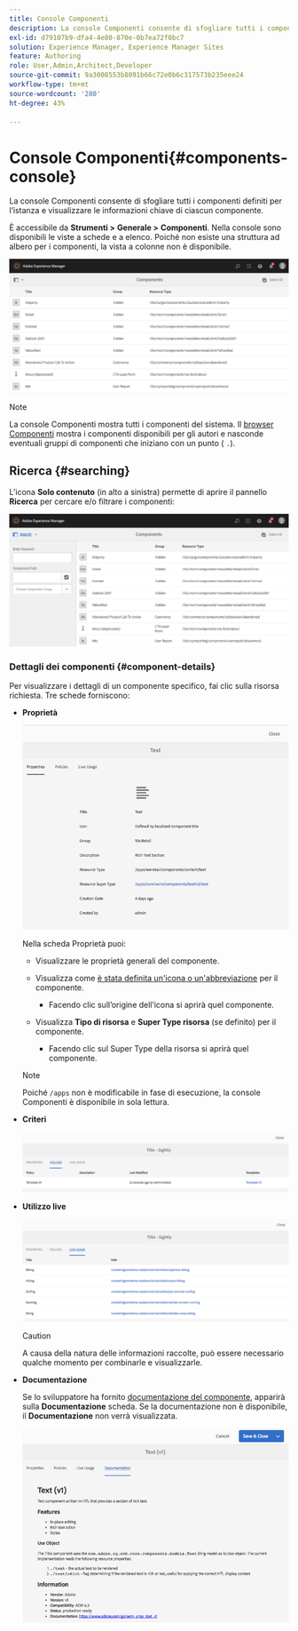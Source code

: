 ```yaml
---
title: Console Componenti
description: La console Componenti consente di sfogliare tutti i componenti definiti per l’istanza e visualizzare le informazioni chiave di ciascun componente.
exl-id: d79107b9-dfa4-4e80-870e-0b7ea72f0bc7
solution: Experience Manager, Experience Manager Sites
feature: Authoring
role: User,Admin,Architect,Developer
source-git-commit: 9a3008553b8091b66c72e0b6c317573b235eee24
workflow-type: tm+mt
source-wordcount: '280'
ht-degree: 43%

---
```


# Console Componenti{#components-console}

La console Componenti consente di sfogliare tutti i componenti definiti per l’istanza e visualizzare le informazioni chiave di ciascun componente.

È accessibile da **Strumenti >** **Generale >** **Componenti**. Nella console sono disponibili le viste a schede e a elenco. Poiché non esiste una struttura ad albero per i componenti, la vista a colonne non è disponibile.

![schermata_2019-03-05at113145](assets/screen-shot_2019-03-05at113145.png)

>[!NOTE]
>
>La console Componenti mostra tutti i componenti del sistema. Il [browser Componenti](/help/sites-authoring/author-environment-tools.md#components-browser) mostra i componenti disponibili per gli autori e nasconde eventuali gruppi di componenti che iniziano con un punto ( `.`).

## Ricerca {#searching}

L’icona **Solo contenuto** (in alto a sinistra) permette di aprire il pannello **Ricerca** per cercare e/o filtrare i componenti:

![schermata_2019-03-05at113251](assets/screen-shot_2019-03-05at113251.png)

### Dettagli dei componenti {#component-details}

Per visualizzare i dettagli di un componente specifico, fai clic sulla risorsa richiesta. Tre schede forniscono:

* **Proprietà**

  ![screen_shot_2018-03-27at165847](assets/screen_shot_2018-03-27at165847.png)

  Nella scheda Proprietà puoi:

   * Visualizzare le proprietà generali del componente.
   * Visualizza come [è stata definita un&#39;icona o un&#39;abbreviazione](/help/sites-developing/components-basics.md#component-icon-in-touch-ui) per il componente.

      * Facendo clic sull’origine dell’icona si aprirà quel componente.

   * Visualizza **Tipo di risorsa** e **Super Type risorsa** (se definito) per il componente.

      * Facendo clic sul Super Type della risorsa si aprirà quel componente.

  >[!NOTE]
  >
  >Poiché `/apps` non è modificabile in fase di esecuzione, la console Componenti è disponibile in sola lettura.

* **Criteri**

  ![Criteri](assets/chlimage_1-169.png)

* **Utilizzo live**

  ![Utilizzo live](assets/chlimage_1-170.png)

  >[!CAUTION]
  >
  >A causa della natura delle informazioni raccolte, può essere necessario qualche momento per combinarle e visualizzarle.

* **Documentazione**

  Se lo sviluppatore ha fornito [documentazione del componente](/help/sites-developing/developing-components.md#documenting-your-component), apparirà sulla **Documentazione** scheda. Se la documentazione non è disponibile, il **Documentazione** non verrà visualizzata.

  ![Documentazione](assets/chlimage_1-171.png)
